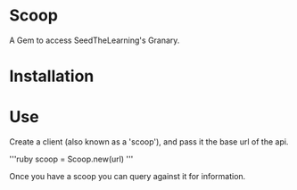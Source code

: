 Scoop
=====

A Gem to access SeedTheLearning's Granary.

Installation
============

Use
===

Create a client (also known as a 'scoop'), and pass it the base url of the api.

'''ruby
scoop = Scoop.new(url)
'''

Once you have a scoop you can query against it for information.
